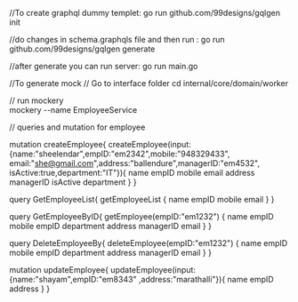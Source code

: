 //To create graphql dummy templet: 
go run github.com/99designs/gqlgen init 

//do changes in schema.graphqls  file and then run :
go run github.com/99designs/gqlgen generate   

//after generate you can run server:
 go run main.go  

//To generate mock
// Go to interface folder 
    cd internal/core/domain/worker

// run mockery    
mockery --name EmployeeService












 // queries and mutation for employee

mutation createEmployee{
  createEmployee(input:{name:"sheelendar",empID:"em2342",mobile:"948329433",
    email:"she@gmail.com",address:"ballendure",managerID:"em4532",
    isActive:true,department:"IT"}){
		name
    empID
    mobile
    email
    address
    managerID
    isActive
    department
  }
}


query GetEmployeeList{
  getEmployeeList {
    name
    empID
    mobile
    email
  }
} 

query GetEmployeeByID{
  getEmployee(empID:"em1232") {
    name
    empID
    mobile
    empID
    department
    address
    managerID
    email
  }
}

query DeleteEmployeeBy{
  deleteEmployee(empID:"em1232") {
    name
    empID
    mobile
    empID
    department
    address
    managerID
    email
  }
}

mutation updateEmployee{
  updateEmployee(input:{name:"shayam",empID:"em8343"
    ,address:"marathalli"}){
    name
    empID
    address
  }
}
